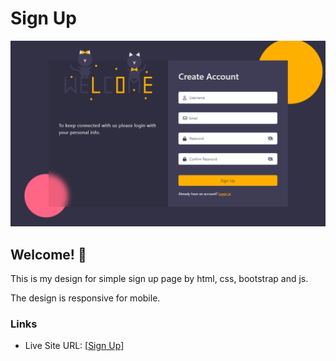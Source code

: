 # Sign Up

![The Design](/image/signup_screenshot.png)

## Welcome! 👋

This is my design for simple sign up page by html, css, bootstrap and js.

The design is responsive for mobile.

### Links

- Live Site URL: [[Sign Up](https://minalfatih.github.io/Sign-Up/)]
